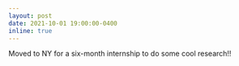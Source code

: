 ```yaml
---
layout: post
date: 2021-10-01 19:00:00-0400
inline: true
---
```

Moved to NY for a six-month internship to do some cool research!!